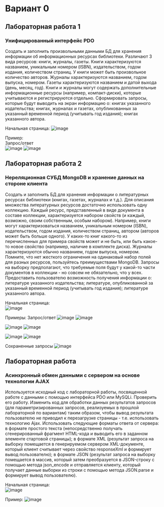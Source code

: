 # Вариант 0
## Лабораторная работа 1
### Унифицированный интерфейс PDO

Создать и заполнить произвольными данными БД для хранения информации об информационных ресурсах библиотеки. Различают 3 вида ресурсов: книги, журналы, газеты. Книги характеризуются названием, уникальным номером (ISBN), издательством, годом издания, количеством страниц. У книги может быть произвольное количество авторов. Журналы характеризуются названием, годом выпуска, номером. Газеты характеризуются названием и датой выхода (день, месяц, год). Книги и журналы могут содержать дополнительные информационные ресурсы (например, компакт-диски), которые учитываются и регистрируются отдельно.
Сформировать запросы, которые будут выводить на экран информацию о:
книгах указанного издательства;
книгах, журналах и газетах, опубликованных за указанный временной период (учитывать год издания);
книгах указанного автора.

Начальная страница:
![image](https://user-images.githubusercontent.com/105606664/169170204-015beebd-5b1d-4528-9db9-e48e0dde9717.png)

Пример:  
Запрос/ответ  
![image](https://user-images.githubusercontent.com/105606664/169170261-2dff6b3a-c2bf-459c-807c-722650db5c99.png)
![image](https://user-images.githubusercontent.com/105606664/169170286-87d6c7a5-8bf4-4e4a-8ca3-6aad22eac130.png)


## Лабораторная работа 2
### Нереляционная СУБД MongoDB и хранение данных на стороне клиента

Создать и заполнить БД для хранения информации о литературных ресурсах библиотеки (книгах, газетах, журналах и т.д.). Для описания множества литературных ресурсов достаточно использовать одну коллекцию. Каждый ресурс, представленный в виде документа в составе коллекции, характеризуется набором свойств (и каждый, возможно, своим собственным, особым набором). Например, книги могут характеризоваться названием, уникальным номером (ISBN), издательством, годом издания, количеством страниц, автором (авторов может быть больше одного). У каких-то книг какого-то из перечисленных для примера свойств может и не быть, или быть какое-то новое свойство (например, наличие в комплекте диска). Журналы характеризуются обычно названием, годом выпуска, номером. Помните, что нет жесткого ограничения на одинаковый набор полей для разных ресурсов, пользуйтесь преимуществами MongoDB. Запросы на выборку предполагают, что требуемые поля будут у какой-то части документов в коллекции - но совсем не обязательно, что у всех.
Предоставить пользователю возможность получения информации о:
литературе указанного издательства;
литературе, опубликованной за указанный временной период (учитывать год издания);
литературе указанного автора.

Начальная страница:  
![image](https://user-images.githubusercontent.com/105606664/169170454-8d810691-1e10-4d3a-b78d-d16a752c88a1.png)

Примеры:
Запрос/ответ
![image](https://user-images.githubusercontent.com/105606664/169170510-2537b8da-81db-4c71-be34-ded20ed795a7.png)
![image](https://user-images.githubusercontent.com/105606664/169170494-308801d1-e6fd-4618-bb3c-59c531e01288.png)

![image](https://user-images.githubusercontent.com/105606664/169170555-cf44a643-e2a0-4b71-898d-9929d90bef8f.png)
![image](https://user-images.githubusercontent.com/105606664/169170578-6278ed85-d71a-4e3b-920e-e78b4eb22b9f.png)

![image](https://user-images.githubusercontent.com/105606664/169170603-822fe0d9-5727-45ea-b1d2-0547578d7938.png)
![image](https://user-images.githubusercontent.com/105606664/169170617-e56cefc5-6621-4f94-8864-d71cea337bf8.png)

Сохраненные запросы
![image](https://user-images.githubusercontent.com/105606664/169170672-81ddae98-de05-4a04-9282-601cc4461e37.png)


## Лабораторная работа 
### Асинхронный обмен данными с сервером на основе технологии AJAX

Используется исходный код с лабораторной работы, посвященной работе с данными с помощью интерфейса PDO или MySQLi. Проверить его работу.
Изменить код для обработки данных результатов запросов (для параметризированных запросов, реализуемых в прошлой лабораторной по вариантам) таким образом, чтобы вывод результата пользователю не приводил к перезагрузке страницы - т.е. использовать технологию Ajax. Использовать следующие форматы ответа от сервера:
в формате простого текста (непосредственно получать сгенерированный фрагмент HTML-кода и выводить его в заданном элементе стартовой страницы);
в формате XML (результат запроса на выборку помещается в генерируемом сервером XML-документе, который клиент считывает через свойство responseXml и формирует вывод пользователю);
в формате JSON (результат запроса на выборку помещается в массив, который затем преобразуется в JSON-строку с помощью метода json_encode и отправляется клиенту, который получает данные выборки из строки с помощью метода JSON.parse и формирует вывод пользователю).

Начальная страница:  
![image](https://user-images.githubusercontent.com/105606664/169170784-6b7b5d34-3479-47a3-8fdb-e36297fa520f.png)

Пример:
![image](https://user-images.githubusercontent.com/105606664/169170913-ac013738-9f0b-444d-8f66-0d6b79b6bdba.png)
